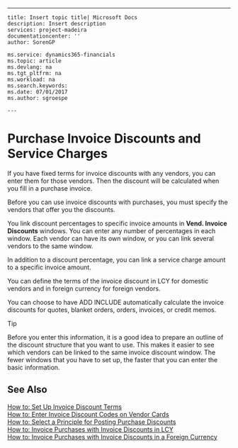 ---
    title: Insert topic title| Microsoft Docs
    description: Insert description
    services: project-madeira
    documentationcenter: ''
    author: SorenGP

    ms.service: dynamics365-financials
    ms.topic: article
    ms.devlang: na
    ms.tgt_pltfrm: na
    ms.workload: na
    ms.search.keywords:
    ms.date: 07/01/2017
    ms.author: sgroespe

    ---
# Purchase Invoice Discounts and Service Charges
If you have fixed terms for invoice discounts with any vendors, you can enter them for those vendors. Then the discount will be calculated when you fill in a purchase invoice.  
  
 Before you can use invoice discounts with purchases, you must specify the vendors that offer you the discounts.  
  
 You link discount percentages to specific invoice amounts in **Vend. Invoice Discounts** windows. You can enter any number of percentages in each window. Each vendor can have its own window, or you can link several vendors to the same window.  
  
 In addition to a discount percentage, you can link a service charge amount to a specific invoice amount.  
  
 You can define the terms of the invoice discount in LCY for domestic vendors and in foreign currency for foreign vendors.  
  
 You can choose to have ADD INCLUDE<!--[!INCLUDE[navnow](../../includes/navnow_md.md)]--> automatically calculate the invoice discounts for quotes, blanket orders, orders, invoices, or credit memos.  
  
> [!TIP]  
>  Before you enter this information, it is a good idea to prepare an outline of the discount structure that you want to use. This makes it easier to see which vendors can be linked to the same invoice discount window. The fewer windows that you have to set up, the faster that you can enter the basic information.  
  
## See Also  
 [How to: Set Up Invoice Discount Terms](../how-to-set-up-invoice-discount-terms.md)   
 [How to: Enter Invoice Discount Codes on Vendor Cards](../how-to-enter-invoice-discount-codes-on-vendor-cards.md)   
 [How to: Select a Principle for Posting Purchase Discounts](../how-to-select-a-principle-for-posting-purchase-discounts.md)   
 [How to: Invoice Purchases with Invoice Discounts in LCY](../how-to-invoice-purchases-with-invoice-discounts-in-lcy.md)   
 [How to: Invoice Purchases with Invoice Discounts in a Foreign Currency](../how-to-invoice-purchases-with-invoice-discounts-in-a-foreign-currency.md)